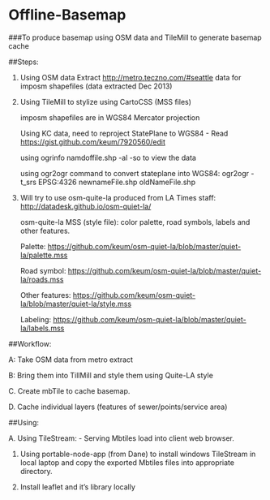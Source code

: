 Offline-Basemap 
============
###To produce basemap using OSM data and TileMill to generate basemap cache

##Steps:

1. Using OSM data Extract http://metro.teczno.com/#seattle data for imposm shapefiles (data extracted Dec 2013)

2. Using TileMill to stylize using CartoCSS (MSS files)

     imposm shapefiles are in WGS84 Mercator projection

     Using KC data, need to reproject StatePlane to WGS84 - Read https://gist.github.com/keum/7920560/edit

     using ogrinfo namdoffile.shp -al -so to view the data

     using ogr2ogr command to convert stateplane into WGS84:  ogr2ogr -t_srs EPSG:4326 newnameFile.shp oldNameFile.shp




3. Will try to use osm-quite-la produced from LA Times staff: http://datadesk.github.io/osm-quiet-la/

     osm-quite-la MSS (style file):  color palette, road symbols, labels and other features.

     Palette:  https://github.com/keum/osm-quiet-la/blob/master/quiet-la/palette.mss

     Road symbol:  https://github.com/keum/osm-quiet-la/blob/master/quiet-la/roads.mss

     Other features:   https://github.com/keum/osm-quiet-la/blob/master/quiet-la/style.mss

     Labeling:    https://github.com/keum/osm-quiet-la/blob/master/quiet-la/labels.mss



##Workflow:

A: Take OSM data from metro extract

B: Bring them into TillMill and style them using Quite-LA style

C. Create mbTile to cache basemap. 

D. Cache individual layers  (features of sewer/points/service area)



##Using:

A. Using TileStream: - Serving Mbtiles load into client web browser. 

1. Using portable-node-app (from Dane) to install windows TileStream in local laptop and copy the exported Mbtiles files into appropriate directory. 

2. Install leaflet and it’s library locally 
